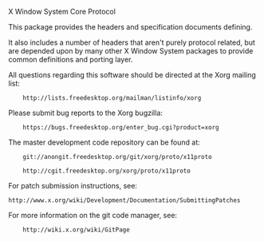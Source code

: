 X Window System Core Protocol

This package provides the headers and specification documents defining.

It also includes a number of headers that aren't purely protocol related,
but are depended upon by many other X Window System packages to provide
common definitions and porting layer.

All questions regarding this software should be directed at the
Xorg mailing list:

        http://lists.freedesktop.org/mailman/listinfo/xorg

Please submit bug reports to the Xorg bugzilla:

        https://bugs.freedesktop.org/enter_bug.cgi?product=xorg

The master development code repository can be found at:

        git://anongit.freedesktop.org/git/xorg/proto/x11proto

        http://cgit.freedesktop.org/xorg/proto/x11proto

For patch submission instructions, see:

	http://www.x.org/wiki/Development/Documentation/SubmittingPatches

For more information on the git code manager, see:

        http://wiki.x.org/wiki/GitPage
